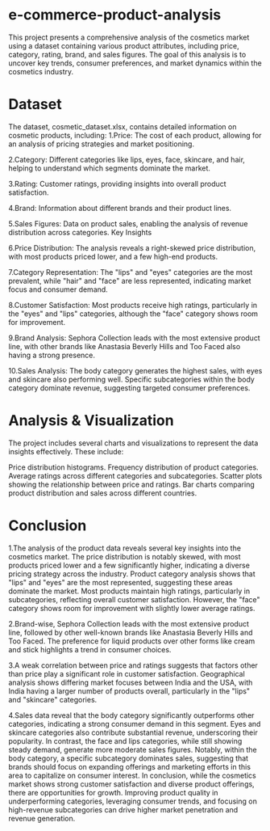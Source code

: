 # e-commerce-product-analysis
This project presents a comprehensive analysis of the cosmetics market using a dataset containing various product attributes, including price, category, rating, brand, and sales figures. The goal of this analysis is to uncover key trends, consumer preferences, and market dynamics within the cosmetics industry.

# Dataset
The dataset, cosmetic_dataset.xlsx, contains detailed information on cosmetic products, including:
1.Price: The cost of each product, allowing for an analysis of pricing strategies and market positioning.

2.Category: Different categories like lips, eyes, face, skincare, and hair, helping to understand which segments dominate the market.

3.Rating: Customer ratings, providing insights into overall product satisfaction.

4.Brand: Information about different brands and their product lines.

5.Sales Figures: Data on product sales, enabling the analysis of revenue distribution across categories.
Key Insights

6.Price Distribution: The analysis reveals a right-skewed price distribution, with most products priced lower, and a few high-end products.

7.Category Representation: The "lips" and "eyes" categories are the most prevalent, while "hair" and "face" are less represented, indicating market focus and consumer demand.

8.Customer Satisfaction: Most products receive high ratings, particularly in the "eyes" and "lips" categories, although the "face" category shows room for improvement.

9.Brand Analysis: Sephora Collection leads with the most extensive product line, with other brands like Anastasia Beverly Hills and Too Faced also having a strong presence.

10.Sales Analysis: The body category generates the highest sales, with eyes and skincare also performing well. Specific subcategories within the body category dominate revenue, suggesting targeted consumer preferences.
# Analysis & Visualization
The project includes several charts and visualizations to represent the data insights effectively. These include:

Price distribution histograms.
Frequency distribution of product categories.
Average ratings across different categories and subcategories.
Scatter plots showing the relationship between price and ratings.
Bar charts comparing product distribution and sales across different countries.
# Conclusion
1.The analysis of the product data reveals several key insights into the cosmetics market. The price distribution is notably skewed, with most products priced lower and a few significantly higher, indicating a diverse pricing strategy across the industry. Product category analysis shows that "lips" and "eyes" are the most represented, suggesting these areas dominate the market. Most products maintain high ratings, particularly in subcategories, reflecting overall customer satisfaction. However, the "face" category shows room for improvement with slightly lower average ratings.

2.Brand-wise, Sephora Collection leads with the most extensive product line, followed by other well-known brands like Anastasia Beverly Hills and Too Faced. The preference for liquid products over other forms like cream and stick highlights a trend in consumer choices.

3.A weak correlation between price and ratings suggests that factors other than price play a significant role in customer satisfaction. Geographical analysis shows differing market focuses between India and the USA, with India having a larger number of products overall, particularly in the "lips" and "skincare" categories.


4.Sales data reveal that the body category significantly outperforms other categories, indicating a strong consumer demand in this segment. Eyes and skincare categories also contribute substantial revenue, underscoring their popularity. In contrast, the face and lips categories, while still showing steady demand, generate more moderate sales figures. Notably, within the body category, a specific subcategory dominates sales, suggesting that brands should focus on expanding offerings and marketing efforts in this area to capitalize on consumer interest.
In conclusion, while the cosmetics market shows strong customer satisfaction and diverse product offerings, there are opportunities for growth. Improving product quality in underperforming categories, leveraging consumer trends, and focusing on high-revenue subcategories can drive higher market penetration and revenue generation.
